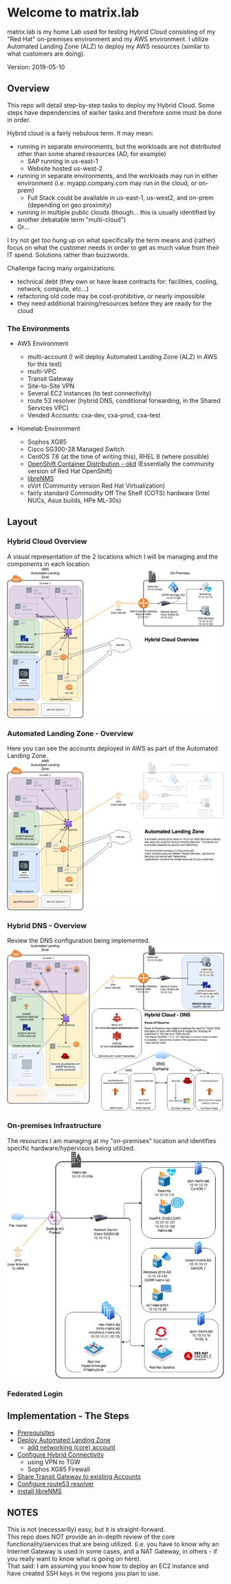 # Welcome to matrix.lab
matrix.lab is my home Lab used for testing Hybrid Cloud consisting of my "Red Hat" on-premises environment and my AWS environment.  I utilize Automated Landing Zone (ALZ) to deploy my AWS resources (similar to what customers are doing).

Version: 2019-05-10

## Overview
This repo will detail step-by-step tasks to deploy my Hybrid Cloud.  Some steps have dependencies of earlier tasks and therefore some must be done in order.

Hybrid cloud is a fairly nebulous term.  It may mean:  
* running in separate environments, but the workloads are not distributed other than some shared resources (AD, for example)  
  * SAP running in us-east-1   
  * Website hosted us-west-2  
* running in separate environments, and the workloads may run in either environment (i.e. myapp.company.com may run in the cloud, or on-prem)
  * Full Stack could be available in us-east-1, us-west2, and on-prem (depending on geo proximity)  
* running in multiple public clouds (though... this is usually identified by another debatable term "multi-cloud")
* Or...

I  try not get *too* hung up on what specifically the term means and (rather) focus on what the customer needs in order to get as much value from their IT spend.  Solutions rather than buzzwords.  

Challenge facing many orgainizations:
* technical debt (they own or have lease contracts for:  facilities, cooling, network, compute, etc...)  
* refactoring old code may be cost-prohibitive, or nearly impossible
* they need additional training/resources before they are ready for the cloud

### The Environments
* AWS Environment 
  * multi-account (I will deploy Automated Landing Zone (ALZ) in AWS for this test)
  * multi-VPC 
  * Transit Gateway
  * Site-to-Site VPN
  * Several EC2 instances (to test connectivity)
  * route 53 resolver (hybrid DNS, conditional forwarding, in the Shared Services VPC)
  * Vended Accounts:  cxa-dev, cxa-prod, cxa-test

* Homelab Environment
  * Sophos XG85
  * Cisco SG300-28 Managed Switch
  * CentOS 7.6 (at the time of writing this), RHEL 8 (where possible)
  * [OpenShift Container Distribution - okd](https://okd.io) (Essentially the community version of Red Hat OpenShift)
  * [libreNMS](https://www.librenms.org/) 
  * oVirt (Community version Red Hat Virtualization)
  * fairly standard Commodity Off The Shelf (COTS) hardware (Intel NUCs, Asus builds, HPe ML-30s)  

## Layout
### Hybrid Cloud Overview
A visual representation of the 2 locations which I will be managing and the components in each location.  
![Hybrid Cloud - Homelab - Overview](Images/Hybrid_Cloud-Homelab-Overview.png)  
### Automated Landing Zone - Overview
Here you can see the accounts deployed in AWS as part of the Automated Landing Zone.  
![Hybrid Cloud - Homelab - Automated Landing Zone](Images/Hybrid_Cloud-Homelab-Automated_Landing_Zone.png)  
### Hybrid DNS - Overview
Review the DNS configuration being implemented.  
![Hybrid Cloud - DNS](Images/Hybrid_Cloud-Homelab-Automated_Landing_Zone-DNS.png)
### On-premises Infrastructure
The resources I am managing at my "on-premises" location and identifies specific hardware/hypervisors being utilized.  
![On-premises Infrastructure Overview](Images/On-Prem-Infrastructure.png)
### Federated Login


## Implementation - The Steps
- [Prerequisites](prerequisites.md)
- [Deploy Automated Landing Zone](automated_landing_zone.md)  
  - [add networking (core) account](update_alz_add_networking.md)
- [Configure Hybrid Connectivity](hybrid_connectivity.md)
  - using VPN to TGW  
  - Sophos XG85 Firewall  
- [Share Transit Gateway to existing Accounts](resource_share-TGW.md)  
- [Configure route53 resolver](route53resolver.md)
- [install libreNMS](install_libreNMS.md)


## NOTES
This is not (necessarilly) easy, but it *is* straight-forward.  
This repo does NOT provide an in-depth review of the core functionality/services that are being utilized.  (i.e. you have to know why an Internet Gateway is used in some cases, and a NAT Gateway, in others - if you really want to know what is going on here).  
That said: I am assuming you know how to deploy an EC2 instance and have created SSH keys in the regions you plan to use.  
